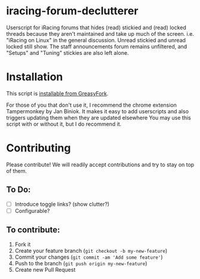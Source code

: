 iracing-forum-declutterer
=================

Userscript for iRacing forums that hides (read) stickied and (read) locked threads because they aren't maintained and take up much 
of the screen. i.e. "iRacing on Linux" in the general discussion.  Unread stickied and unread locked still show. The staff announcements 
forum remains unfiltered, and "Setups" and "Tuning" stickies are also left alone.

# Installation
This script is [installable from GreasyFork](https://greasyfork.org/scripts/3754-iracing-forum-declutterer).

For those of you that don't use it, I recommend the chrome extension Tampermonkey by Jan Biniok.  It makes it easy to add userscripts and also triggers updating them when they are updated elsewhere  You may use this script with or without it, but I do recommend it.


# Contributing

Please contribute! We will readily accept contributions and try to stay on top of them.

## To Do:
- [ ] Introduce toggle links? (show clutter?)
- [ ] Configurable?

## To contribute:

1. Fork it
2. Create your feature branch (`git checkout -b my-new-feature`)
3. Commit your changes (`git commit -am 'Add some feature'`)
4. Push to the branch (`git push origin my-new-feature`)
5. Create new Pull Request
